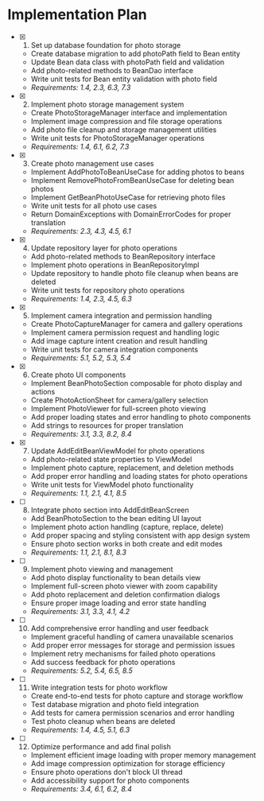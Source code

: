 # Implementation Plan

- [x] 1. Set up database foundation for photo storage
  - Create database migration to add photoPath field to Bean entity
  - Update Bean data class with photoPath field and validation
  - Add photo-related methods to BeanDao interface
  - Write unit tests for Bean entity validation with photo field
  - _Requirements: 1.4, 2.3, 6.3, 7.3_

- [x] 2. Implement photo storage management system
  - Create PhotoStorageManager interface and implementation
  - Implement image compression and file storage operations
  - Add photo file cleanup and storage management utilities
  - Write unit tests for PhotoStorageManager operations
  - _Requirements: 1.4, 6.1, 6.2, 7.3_

- [x] 3. Create photo management use cases
  - Implement AddPhotoToBeanUseCase for adding photos to beans
  - Implement RemovePhotoFromBeanUseCase for deleting bean photos
  - Implement GetBeanPhotoUseCase for retrieving photo files
  - Write unit tests for all photo use cases
  - Return DomainExceptions with DomainErrorCodes for proper translation
  - _Requirements: 2.3, 4.3, 4.5, 6.1_

- [x] 4. Update repository layer for photo operations
  - Add photo-related methods to BeanRepository interface
  - Implement photo operations in BeanRepositoryImpl
  - Update repository to handle photo file cleanup when beans are deleted
  - Write unit tests for repository photo operations
  - _Requirements: 1.4, 2.3, 4.5, 6.3_

- [x] 5. Implement camera integration and permission handling
  - Create PhotoCaptureManager for camera and gallery operations
  - Implement camera permission request and handling logic
  - Add image capture intent creation and result handling
  - Write unit tests for camera integration components
  - _Requirements: 5.1, 5.2, 5.3, 5.4_

- [x] 6. Create photo UI components
  - Implement BeanPhotoSection composable for photo display and actions
  - Create PhotoActionSheet for camera/gallery selection
  - Implement PhotoViewer for full-screen photo viewing
  - Add proper loading states and error handling to photo components
  - Add strings to resources for proper translation
  - _Requirements: 3.1, 3.3, 8.2, 8.4_

- [x] 7. Update AddEditBeanViewModel for photo operations
  - Add photo-related state properties to ViewModel
  - Implement photo capture, replacement, and deletion methods
  - Add proper error handling and loading states for photo operations
  - Write unit tests for ViewModel photo functionality
  - _Requirements: 1.1, 2.1, 4.1, 8.5_

- [ ] 8. Integrate photo section into AddEditBeanScreen
  - Add BeanPhotoSection to the bean editing UI layout
  - Implement photo action handling (capture, replace, delete)
  - Add proper spacing and styling consistent with app design system
  - Ensure photo section works in both create and edit modes
  - _Requirements: 1.1, 2.1, 8.1, 8.3_

- [ ] 9. Implement photo viewing and management
  - Add photo display functionality to bean details view
  - Implement full-screen photo viewer with zoom capability
  - Add photo replacement and deletion confirmation dialogs
  - Ensure proper image loading and error state handling
  - _Requirements: 3.1, 3.3, 4.1, 4.2_

- [ ] 10. Add comprehensive error handling and user feedback
  - Implement graceful handling of camera unavailable scenarios
  - Add proper error messages for storage and permission issues
  - Implement retry mechanisms for failed photo operations
  - Add success feedback for photo operations
  - _Requirements: 5.2, 5.4, 6.5, 8.5_

- [ ] 11. Write integration tests for photo workflow
  - Create end-to-end tests for photo capture and storage workflow
  - Test database migration and photo field integration
  - Add tests for camera permission scenarios and error handling
  - Test photo cleanup when beans are deleted
  - _Requirements: 1.4, 4.5, 5.1, 6.3_

- [ ] 12. Optimize performance and add final polish
  - Implement efficient image loading with proper memory management
  - Add image compression optimization for storage efficiency
  - Ensure photo operations don't block UI thread
  - Add accessibility support for photo components
  - _Requirements: 3.4, 6.1, 6.2, 8.4_